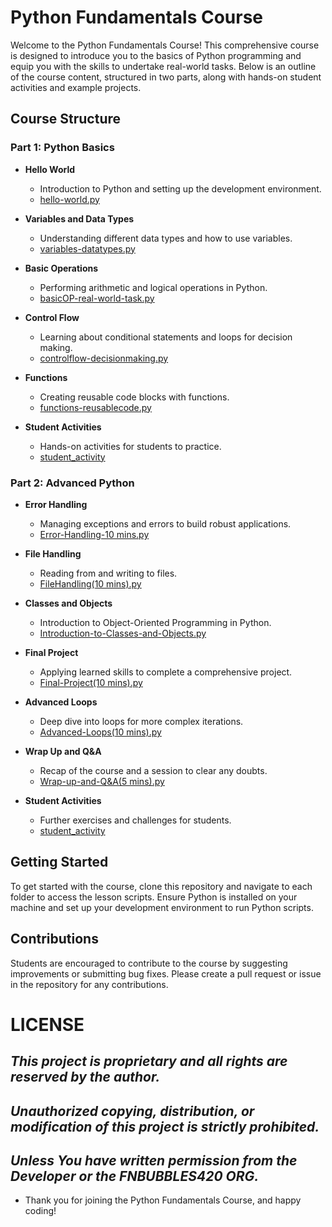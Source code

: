 # Python Fundamentals Course

Welcome to the Python Fundamentals Course! This comprehensive course is designed to introduce you to the basics of Python programming and equip you with the skills to undertake real-world tasks. Below is an outline of the course content, structured in two parts, along with hands-on student activities and example projects.

## Course Structure

### Part 1: Python Basics

- **Hello World**
  - Introduction to Python and setting up the development environment.
  - [hello-world.py](./Python-Fundamentals-part1/hello-world.py)

- **Variables and Data Types**
  - Understanding different data types and how to use variables.
  - [variables-datatypes.py](./Python-Fundamentals-part1/variables-datatypes.py)

- **Basic Operations**
  - Performing arithmetic and logical operations in Python.
  - [basicOP-real-world-task.py](./Python-Fundamentals-part1/basicOP-real-world-task.py)

- **Control Flow**
  - Learning about conditional statements and loops for decision making.
  - [controlflow-decisionmaking.py](./Python-Fundamentals-part1/controlflow-decisionmaking.py)

- **Functions**
  - Creating reusable code blocks with functions.
  - [functions-reusablecode.py](./Python-Fundamentals-part1/functions-reusablecode.py)

- **Student Activities**
  - Hands-on activities for students to practice.
  - [student_activity](./Python-Fundamentals-part1/student_activity)

### Part 2: Advanced Python

- **Error Handling**
  - Managing exceptions and errors to build robust applications.
  - [Error-Handling-10 mins.py](./Python-Fundamentals-part2/Error-Handling-10mins.py)

- **File Handling**
  - Reading from and writing to files.
  - [FileHandling(10 mins).py](./Python-Fundamentals-part2/FileHandling-10mins.py)

- **Classes and Objects**
  - Introduction to Object-Oriented Programming in Python.
  - [Introduction-to-Classes-and-Objects.py](./Python-Fundamentals-part2/Introduction-to-Classes-and-Objects.py)

- **Final Project**
  - Applying learned skills to complete a comprehensive project.
  - [Final-Project(10 mins).py](./Python-Fundamentals-part2/Final-Project-10mins.py)

- **Advanced Loops**
  - Deep dive into loops for more complex iterations.
  - [Advanced-Loops(10 mins).py](./Python-Fundamentals-part2/Advanced-Loops-10mins.py)

- **Wrap Up and Q&A**
  - Recap of the course and a session to clear any doubts.
  - [Wrap-up-and-Q&A(5 mins).py](./Python-Fundamentals-part2/Wrap-Up-and-Q&A-5mins.py)

- **Student Activities**
  - Further exercises and challenges for students.
  - [student_activity](./Python-Fundamentals-part2/student_activity)

## Getting Started

To get started with the course, clone this repository and navigate to each folder to access the lesson scripts. Ensure Python is installed on your machine and set up your development environment to run Python scripts.

## Contributions

Students are encouraged to contribute to the course by suggesting improvements or submitting bug fixes. Please create a pull request or issue in the repository for any contributions.

# LICENSE
## ***This project is proprietary and all rights are reserved by the author.***
## ***Unauthorized copying, distribution, or modification of this project is strictly prohibited.***
## ***Unless You have written permission from the Developer or the FNBUBBLES420 ORG.***

- Thank you for joining the Python Fundamentals Course, and happy coding!
